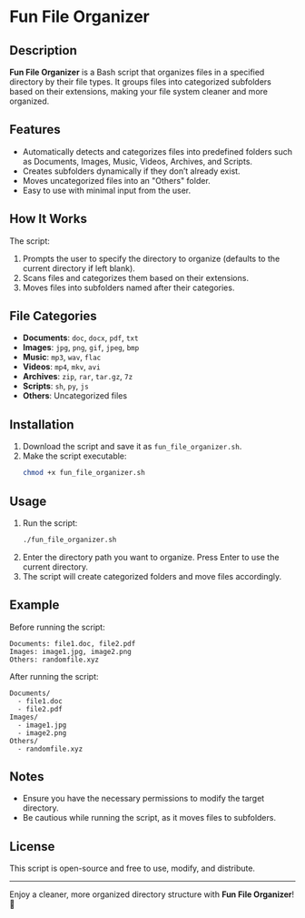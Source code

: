 # Fun File Organizer

## Description
**Fun File Organizer** is a Bash script that organizes files in a specified directory by their file types. It groups files into categorized subfolders based on their extensions, making your file system cleaner and more organized.

## Features
- Automatically detects and categorizes files into predefined folders such as Documents, Images, Music, Videos, Archives, and Scripts.
- Creates subfolders dynamically if they don’t already exist.
- Moves uncategorized files into an "Others" folder.
- Easy to use with minimal input from the user.

## How It Works
The script:
1. Prompts the user to specify the directory to organize (defaults to the current directory if left blank).
2. Scans files and categorizes them based on their extensions.
3. Moves files into subfolders named after their categories.

## File Categories
- **Documents**: `doc`, `docx`, `pdf`, `txt`
- **Images**: `jpg`, `png`, `gif`, `jpeg`, `bmp`
- **Music**: `mp3`, `wav`, `flac`
- **Videos**: `mp4`, `mkv`, `avi`
- **Archives**: `zip`, `rar`, `tar.gz`, `7z`
- **Scripts**: `sh`, `py`, `js`
- **Others**: Uncategorized files

## Installation
1. Download the script and save it as `fun_file_organizer.sh`.
2. Make the script executable:
   ```bash
   chmod +x fun_file_organizer.sh
   ```

## Usage
1. Run the script:
   ```bash
   ./fun_file_organizer.sh
   ```
2. Enter the directory path you want to organize. Press Enter to use the current directory.
3. The script will create categorized folders and move files accordingly.

## Example
Before running the script:
```
Documents: file1.doc, file2.pdf
Images: image1.jpg, image2.png
Others: randomfile.xyz
```

After running the script:
```
Documents/
  - file1.doc
  - file2.pdf
Images/
  - image1.jpg
  - image2.png
Others/
  - randomfile.xyz
```

## Notes
- Ensure you have the necessary permissions to modify the target directory.
- Be cautious while running the script, as it moves files to subfolders.

## License
This script is open-source and free to use, modify, and distribute.

---

Enjoy a cleaner, more organized directory structure with **Fun File Organizer**! 🚀

